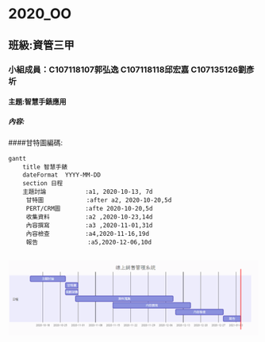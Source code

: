# 2020_OO

## 班級:資管三甲

### 小組成員：C107118107郭弘逸 C107118118邱宏嘉 C107135126劉彥圻

#### 主題:智慧手錶應用


##### 內容:



 
 
 
####甘特圖編碼:
```
gantt
    title 智慧手錶
    dateFormat  YYYY-MM-DD
    section 日程
    主題討論           :a1, 2020-10-13, 7d
     甘特圖            :after a2, 2020-10-20,5d
     PERT/CRM圖       :afte 2020-10-20,5d
     收集資料          :a2 ,2020-10-23,14d
     內容撰寫          :a3 ,2020-11-01,31d
     內容檢查          :a4,2020-11-16,19d
     報告              :a5,2020-12-06,10d       
     

```
 


![甘特](甘特.png "甘特")

